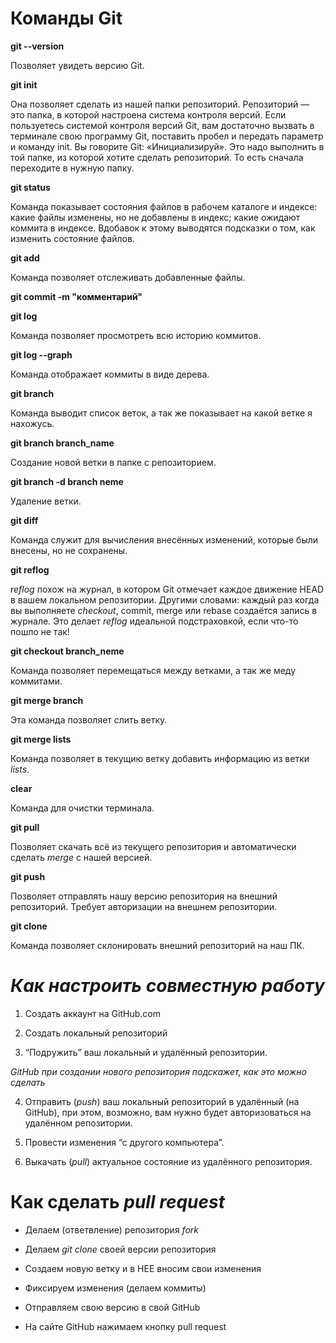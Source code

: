 # Команды Git

**git --version**

Позволяет увидеть версию Git.

**git init**

Она позволяет сделать из нашей папки репозиторий. Репозиторий —
это папка, в которой настроена система контроля версий. Если пользуетесь системой
контроля версий Git, вам достаточно вызвать в терминале свою программу Git, поставить
пробел и передать параметр и команду init. Вы говорите Git: «Инициализируй». Это надо
выполнить в той папке, из которой хотите сделать репозиторий. То есть сначала переходите в
нужную папку.

**git status**

Команда показывает состояния файлов в рабочем каталоге и индексе: какие файлы изменены, но не добавлены в индекс; какие ожидают коммита в индексе. Вдобавок к этому выводятся подсказки о том, как изменить состояние файлов.

**git add**

Команда позволяет отслеживать добавленные файлы.

**git commit -m "комментарий"**

**git log**

Команда позволяет просмотреть всю историю коммитов.

**git log --graph**

Команда отображает коммиты в виде дерева. 

**git branch**

Команда выводит список веток, а так же показывает на какой ветке я нахожусь.

**git branch branch_name**

Создание новой ветки в папке с репозиторием.

**git branch -d branch neme**

Удаление ветки.

**git diff**

Команда служит для вычисления внесённых изменений, которые были внесены, но не сохранены.

**git reflog**

_reflog_ похож на журнал, в котором Git отмечает каждое движение HEAD в вашем локальном репозитории. Другими словами: каждый раз когда вы выполняете _checkout_, commit, merge или rebase создаётся запись в журнале. Это делает _reflog_ идеальной подстраховкой, если что-то пошло не так!

**git checkout branch_neme**

Команда позволяет перемещаться между ветками, а так же меду коммитами.

**git merge branch**

Эта команда позволяет слить ветку.

**git merge lists**

Команда позволяет в текущию ветку добавить информацию из ветки *lists*.

**clear**

Команда для очистки терминала.

**git pull**

Позволяет скачать всё из текущего репозитория  и автоматически сделать *merge* с нашей версией.

**git push**

Позволяет отправлять нашу версию репозитория на внешний репозиторий. Требует авторизации на внешнем репозитории.

**git clone**

Команда позволяет склонировать внешний репозиторий на наш ПК.

# _Как настроить совместную работу_

1. Создать аккаунт на GitHub.com

2. Создать локальный репозиторий

3. “Подружить” ваш локальный и удалённый репозитории. 

 _GitHub при создании нового репозитория подскажет, как это можно сделать_

4. Отправить (_push_) ваш локальный репозиторий в удалённый (на GitHub), при этом, возможно,
вам нужно будет авторизоваться на удалённом репозитории.

5. Провести изменения “с другого компьютера”.

6. Выкачать (_pull_) актуальное состояние из удалённого репозитория.

# Как сделать _pull request_

* Делаем (ответвление) репозитория _fork_

* Делаем _git clone_ своей версии репозитория 

* Создаем новую ветку и в НЕЕ вносим свои изменения

* Фиксируем изменения (делаем коммиты)

* Отправляем свою версию в свой GitHub

* На сайте GitHub нажимаем кнопку pull request